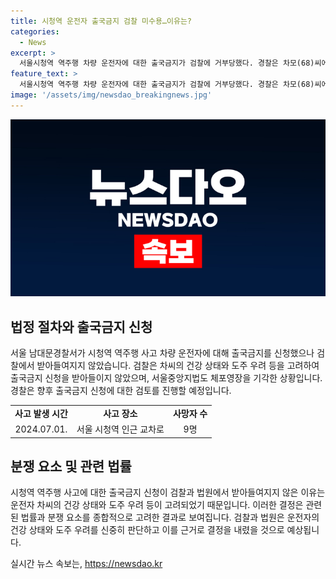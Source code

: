 ```yaml
---
title: 시청역 운전자 출국금지 검찰 미수용…이유는?
categories:
  - News
excerpt: >
  서울시청역 역주행 차량 운전자에 대한 출국금지가 검찰에 거부당했다. 경찰은 차모(68)씨에 대한 체포영장도 신청했지만 기각됐다. 차씨는 갈비뼈 골절로 입원 중이라 도주 우려가 없다는 이유로 검찰이 출국금지를 거부했다. 경찰은 차씨의 건강 상태를 지켜보면서 다시 출국금지를 신청할 예정이라고 전했다. 9명의 사망자를 낸 사고로 여론이 고조되고 있다.
feature_text: >
  서울시청역 역주행 차량 운전자에 대한 출국금지가 검찰에 거부당했다. 경찰은 차모(68)씨에 대한 체포영장도 신청했지만 기각됐다. 차씨는 갈비뼈 골절로 입원 중이라 도주 우려가 없다는 이유로 검찰이 출국금지를 거부했다. 경찰은 차씨의 건강 상태를 지켜보면서 다시 출국금지를 신청할 예정이라고 전했다. 9명의 사망자를 낸 사고로 여론이 고조되고 있다.
image: '/assets/img/newsdao_breakingnews.jpg'
---
```


<p><img src="/assets/img/newsdao_breakingnews.jpg" alt="firstkoreanews 속보" /></p>

<h2 data-ke-size="size26">법정 절차와 출국금지 신청</h2>

<p data-ke-size="size16">서울 남대문경찰서가 시청역 역주행 사고 차량 운전자에 대해 출국금지를 신청했으나 검찰에서 받아들여지지 않았습니다. 검찰은 차씨의 건강 상태와 도주 우려 등을 고려하여 출국금지 신청을 받아들이지 않았으며, 서울중앙지법도 체포영장을 기각한 상황입니다. 경찰은 향후 출국금지 신청에 대한 검토를 진행할 예정입니다.</p>

<table>
  <tr>
    <td style="text-align: center; height: 17px;"><b>사고 발생 시간</b></td>
    <td style="text-align: center; height: 17px;"><b>사고 장소</b></td>
    <td style="text-align: center; height: 17px;"><b>사망자 수</b></td>
  </tr>
  <tr>
    <td style="text-align: center; height: 17px;">2024.07.01.</td>
    <td style="text-align: center; height: 17px;">서울 시청역 인근 교차로</td>
    <td style="text-align: center; height: 17px;">9명</td>
  </tr>
</table>

<h2 data-ke-size="size26">분쟁 요소 및 관련 법률</h2>

<p data-ke-size="size16">시청역 역주행 사고에 대한 출국금지 신청이 검찰과 법원에서 받아들여지지 않은 이유는 운전자 차씨의 건강 상태와 도주 우려 등이 고려되었기 때문입니다. 이러한 결정은 관련된 법률과 분쟁 요소를 종합적으로 고려한 결과로 보여집니다. 검찰과 법원은 운전자의 건강 상태와 도주 우려를 신중히 판단하고 이를 근거로 결정을 내렸을 것으로 예상됩니다.</p>
실시간 뉴스 속보는, <a href="https://newsdao.kr" rel="dofollow">https://newsdao.kr</a>


